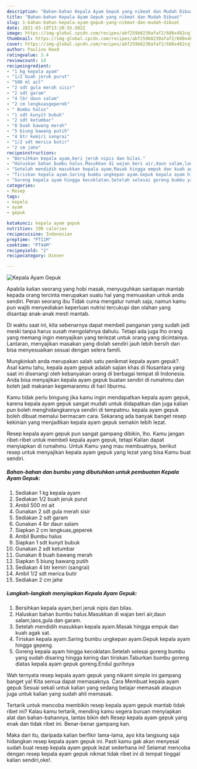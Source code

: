 ```yaml
---
description: "Bahan-bahan Kepala Ayam Gepuk yang nikmat dan Mudah Dibuat"
title: "Bahan-bahan Kepala Ayam Gepuk yang nikmat dan Mudah Dibuat"
slug: 1-bahan-bahan-kepala-ayam-gepuk-yang-nikmat-dan-mudah-dibuat
date: 2021-03-19T13:28:55.582Z
image: https://img-global.cpcdn.com/recipes/abf259b8230afaf2/680x482cq70/kepala-ayam-gepuk-foto-resep-utama.jpg
thumbnail: https://img-global.cpcdn.com/recipes/abf259b8230afaf2/680x482cq70/kepala-ayam-gepuk-foto-resep-utama.jpg
cover: https://img-global.cpcdn.com/recipes/abf259b8230afaf2/680x482cq70/kepala-ayam-gepuk-foto-resep-utama.jpg
author: Pauline Reed
ratingvalue: 3.4
reviewcount: 14
recipeingredient:
- "1 kg kepala ayam"
- "1/2 buah jeruk purut"
- "500 ml ait"
- "2 sdt gula merah sisir"
- "2 sdt garam"
- "4 lbr daun salam"
- "2 cm lengkuasgeperek"
- " Bumbu halus"
- "1 sdt kunyit bubuk"
- "2 sdt ketumbar"
- "8 buah bawang merah"
- "5 biung bawang putih"
- "4 btr kemiri sangrai"
- "1/2 sdt merica butir"
- "2 cm jahe"
recipeinstructions:
- "Bersihkan kepala ayam,beri jeruk nipis dan bilas."
- "Haluskan bahan bumbu halus.Masukkan di wajan beri air,daun salam,laos,gula dan garam."
- "Setelah mendidih masukkan kepala ayam.Masak hingga empuk dan kuah agak sat."
- "Tiriskan kepala ayam.Saring bumbu ungkepan ayam.Gepuk kepala ayam hingga gepeng."
- "Goreng kepala ayam hingga kecoklatan.Setelah selesai goreng bumbu yang sudah disaring hingga kering dan tiriskan.Taburkan bumbu goreng diatas kepala ayam gepuk goreng.Endul gurihnya"
categories:
- Resep
tags:
- kepala
- ayam
- gepuk

katakunci: kepala ayam gepuk 
nutrition: 190 calories
recipecuisine: Indonesian
preptime: "PT11M"
cooktime: "PT44M"
recipeyield: "2"
recipecategory: Dinner

---
```



![Kepala Ayam Gepuk](https://img-global.cpcdn.com/recipes/abf259b8230afaf2/680x482cq70/kepala-ayam-gepuk-foto-resep-utama.jpg)

Apabila kalian seorang yang hobi masak, menyuguhkan santapan mantab kepada orang tercinta merupakan suatu hal yang memuaskan untuk anda sendiri. Peran seorang ibu Tidak cuma mengatur rumah saja, namun kamu pun wajib menyediakan keperluan nutrisi tercukupi dan olahan yang disantap anak-anak mesti mantab.

Di waktu  saat ini, kita sebenarnya dapat membeli panganan yang sudah jadi meski tanpa harus susah mengolahnya dahulu. Tetapi ada juga lho orang yang memang ingin menyajikan yang terlezat untuk orang yang dicintainya. Lantaran, menyajikan masakan yang diolah sendiri jauh lebih bersih dan bisa menyesuaikan sesuai dengan selera famili. 



Mungkinkah anda merupakan salah satu penikmat kepala ayam gepuk?. Asal kamu tahu, kepala ayam gepuk adalah sajian khas di Nusantara yang saat ini disenangi oleh kebanyakan orang di berbagai tempat di Indonesia. Anda bisa menyajikan kepala ayam gepuk buatan sendiri di rumahmu dan boleh jadi makanan kegemaranmu di hari liburmu.

Kamu tidak perlu bingung jika kamu ingin mendapatkan kepala ayam gepuk, karena kepala ayam gepuk sangat mudah untuk didapatkan dan juga kalian pun boleh menghidangkannya sendiri di tempatmu. kepala ayam gepuk boleh dibuat memalui bermacam cara. Sekarang ada banyak banget resep kekinian yang menjadikan kepala ayam gepuk semakin lebih lezat.

Resep kepala ayam gepuk pun sangat gampang dibikin, lho. Kamu jangan ribet-ribet untuk membeli kepala ayam gepuk, tetapi Kalian dapat menyiapkan di rumahmu. Untuk Kamu yang mau membuatnya, berikut resep untuk menyajikan kepala ayam gepuk yang lezat yang bisa Kamu buat sendiri.

<!--inarticleads1-->

##### Bahan-bahan dan bumbu yang dibutuhkan untuk pembuatan Kepala Ayam Gepuk:

1. Sediakan 1 kg kepala ayam
1. Sediakan 1/2 buah jeruk purut
1. Ambil 500 ml ait
1. Gunakan 2 sdt gula merah sisir
1. Sediakan 2 sdt garam
1. Gunakan 4 lbr daun salam
1. Siapkan 2 cm lengkuas,geperek
1. Ambil  Bumbu halus
1. Siapkan 1 sdt kunyit bubuk
1. Gunakan 2 sdt ketumbar
1. Gunakan 8 buah bawang merah
1. Siapkan 5 biung bawang putih
1. Sediakan 4 btr kemiri (sangrai)
1. Ambil 1/2 sdt merica butir
1. Sediakan 2 cm jahe




<!--inarticleads2-->

##### Langkah-langkah menyiapkan Kepala Ayam Gepuk:

1. Bersihkan kepala ayam,beri jeruk nipis dan bilas.
1. Haluskan bahan bumbu halus.Masukkan di wajan beri air,daun salam,laos,gula dan garam.
1. Setelah mendidih masukkan kepala ayam.Masak hingga empuk dan kuah agak sat.
1. Tiriskan kepala ayam.Saring bumbu ungkepan ayam.Gepuk kepala ayam hingga gepeng.
1. Goreng kepala ayam hingga kecoklatan.Setelah selesai goreng bumbu yang sudah disaring hingga kering dan tiriskan.Taburkan bumbu goreng diatas kepala ayam gepuk goreng.Endul gurihnya




Wah ternyata resep kepala ayam gepuk yang nikamt simple ini gampang banget ya! Kita semua dapat memasaknya. Cara Membuat kepala ayam gepuk Sesuai sekali untuk kalian yang sedang belajar memasak ataupun juga untuk kalian yang sudah ahli memasak.

Tertarik untuk mencoba membikin resep kepala ayam gepuk mantab tidak ribet ini? Kalau kamu tertarik, mending kamu segera buruan menyiapkan alat dan bahan-bahannya, lantas bikin deh Resep kepala ayam gepuk yang enak dan tidak ribet ini. Benar-benar gampang kan. 

Maka dari itu, daripada kalian berfikir lama-lama, ayo kita langsung saja hidangkan resep kepala ayam gepuk ini. Pasti kamu gak akan menyesal sudah buat resep kepala ayam gepuk lezat sederhana ini! Selamat mencoba dengan resep kepala ayam gepuk nikmat tidak ribet ini di tempat tinggal kalian sendiri,oke!.

